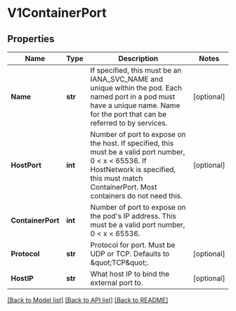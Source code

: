 # V1ContainerPort

## Properties
Name | Type | Description | Notes
------------ | ------------- | ------------- | -------------
**Name** | **str** | If specified, this must be an IANA_SVC_NAME and unique within the pod. Each named port in a pod must have a unique name. Name for the port that can be referred to by services. | [optional] 
**HostPort** | **int** | Number of port to expose on the host. If specified, this must be a valid port number, 0 &lt; x &lt; 65536. If HostNetwork is specified, this must match ContainerPort. Most containers do not need this. | [optional] 
**ContainerPort** | **int** | Number of port to expose on the pod&#39;s IP address. This must be a valid port number, 0 &lt; x &lt; 65536. | 
**Protocol** | **str** | Protocol for port. Must be UDP or TCP. Defaults to \&quot;TCP\&quot;. | [optional] 
**HostIP** | **str** | What host IP to bind the external port to. | [optional] 

[[Back to Model list]](../README.md#documentation-for-models) [[Back to API list]](../README.md#documentation-for-api-endpoints) [[Back to README]](../README.md)


